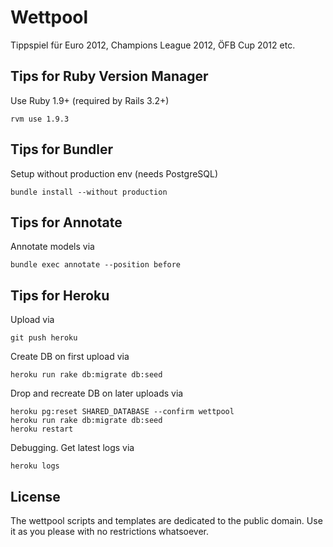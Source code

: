 # Wettpool

Tippspiel für Euro 2012, Champions League 2012, ÖFB Cup 2012 etc.

## Tips for Ruby Version Manager

Use Ruby 1.9+ (required by Rails 3.2+)

    rvm use 1.9.3

## Tips for Bundler

Setup without production env (needs PostgreSQL)

    bundle install --without production

## Tips for Annotate

Annotate models via

    bundle exec annotate --position before

## Tips for Heroku

Upload via

    git push heroku

Create DB on first upload via

    heroku run rake db:migrate db:seed

Drop and recreate DB on later uploads via

    heroku pg:reset SHARED_DATABASE --confirm wettpool
    heroku run rake db:migrate db:seed
    heroku restart

Debugging. Get latest logs via

    heroku logs


## License

The wettpool scripts and templates are dedicated to the public domain.
Use it as you please with no restrictions whatsoever.